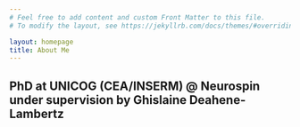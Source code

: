 ```yaml
---
# Feel free to add content and custom Front Matter to this file.
# To modify the layout, see https://jekyllrb.com/docs/themes/#overriding-theme-defaults

layout: homepage
title: About Me
---
```


##  PhD at UNICOG (CEA/INSERM) @ Neurospin under supervision by Ghislaine Deahene-Lambertz
